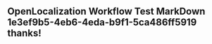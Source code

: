 <properties
ms.topic="hero-topic"
ms.test1="hero-topic"
ms.test2="test"/>

## OpenLocalization Workflow Test MarkDown 1e3ef9b5-4eb6-4eda-b9f1-5ca486ff5919 thanks!
